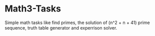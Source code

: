 # Math3-Tasks
Simple math tasks like find primes, the solution of (n^2 + n + 41) prime sequence, truth table generator and experrison solver.
